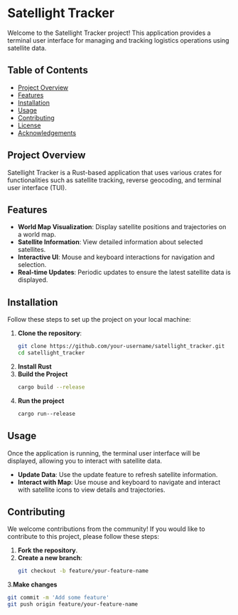 # Satellight Tracker

Welcome to the Satellight Tracker project! This application provides a terminal user interface for managing and tracking logistics operations using satellite data.

## Table of Contents

- [Project Overview](#project-overview)
- [Features](#features)
- [Installation](#installation)
- [Usage](#usage)
- [Contributing](#contributing)
- [License](#license)
- [Acknowledgements](#acknowledgements)

## Project Overview

Satellight Tracker is a Rust-based application that uses various crates for functionalities such as satellite tracking, reverse geocoding, and terminal user interface (TUI).

## Features

- **World Map Visualization**: Display satellite positions and trajectories on a world map.
- **Satellite Information**: View detailed information about selected satellites.
- **Interactive UI**: Mouse and keyboard interactions for navigation and selection.
- **Real-time Updates**: Periodic updates to ensure the latest satellite data is displayed.

## Installation

Follow these steps to set up the project on your local machine:

1. **Clone the repository**:
   ```sh
   git clone https://github.com/your-username/satellight_tracker.git
   cd satellight_tracker
   ```
2. **Install Rust**
3. **Build the Project**
   ```sh
   cargo build --release
   ```
4. **Run the project**
   ```sh
   cargo run--release
   ```
## Usage

Once the application is running, the terminal user interface will be displayed, allowing you to interact with satellite data.

- **Update Data**: Use the update feature to refresh satellite information.
- **Interact with Map**: Use mouse and keyboard to navigate and interact with satellite icons to view details and trajectories.

## Contributing

We welcome contributions from the community! If you would like to contribute to this project, please follow these steps:

1. **Fork the repository**.
2. **Create a new branch**:
   ```sh
   git checkout -b feature/your-feature-name
   ```
3.**Make changes**
```sh
git commit -m 'Add some feature'
git push origin feature/your-feature-name
```


